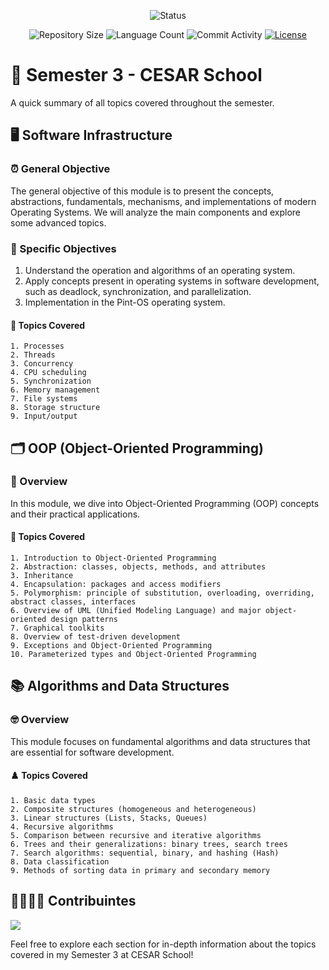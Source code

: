<p align="center">
  <img
    src="https://img.shields.io/badge/Status-Em%20desenvolvimento-green?style=flat-square"
    alt="Status"
  />
</p>

<p align="center">
  <img
    src="https://img.shields.io/github/repo-size/Sofia-Saraiva/Semester3-CESAR-School?style=flat"
    alt="Repository Size"
  />
  <img
    src="https://img.shields.io/github/languages/count/Sofia-Saraiva/Semester3-CESAR-School?style=flat&logo=python"
    alt="Language Count"
  />
  <img
    src="https://img.shields.io/github/commit-activity/t/Sofia-Saraiva/Semester3-CESAR-School?style=flat&logo=github"
    alt="Commit Activity"
  />
  <a href="LICENSE.md"
    ><img
      src="https://img.shields.io/github/license/Sofia-Saraiva/Semester3-CESAR-School"
      alt="License"
  /></a>
</p>

# 🎯 Semester 3 - CESAR School
A quick summary of all topics covered throughout the semester.

## 🖥️ Software Infrastructure

### ⏰ General Objective
The general objective of this module is to present the concepts, abstractions, fundamentals, mechanisms, and implementations of modern Operating Systems. We will analyze the main components and explore some advanced topics.

### 🫵 Specific Objectives
1. Understand the operation and algorithms of an operating system.
2. Apply concepts present in operating systems in software development, such as deadlock, synchronization, and parallelization.
3. Implementation in the Pint-OS operating system.

#### 📜 Topics Covered
    1. Processes
    2. Threads
    3. Concurrency
    4. CPU scheduling
    5. Synchronization
    6. Memory management
    7. File systems
    8. Storage structure
    9. Input/output

## 🗂️ OOP (Object-Oriented Programming)

### 👀 Overview
In this module, we dive into Object-Oriented Programming (OOP) concepts and their practical applications.

#### 📂 Topics Covered
    1. Introduction to Object-Oriented Programming
    2. Abstraction: classes, objects, methods, and attributes
    3. Inheritance
    4. Encapsulation: packages and access modifiers
    5. Polymorphism: principle of substitution, overloading, overriding, abstract classes, interfaces
    6. Overview of UML (Unified Modeling Language) and major object-oriented design patterns
    7. Graphical toolkits
    8. Overview of test-driven development
    9. Exceptions and Object-Oriented Programming
    10. Parameterized types and Object-Oriented Programming

## 📚 Algorithms and Data Structures

### 🤓 Overview
This module focuses on fundamental algorithms and data structures that are essential for software development.

#### ♟️ Topics Covered

    1. Basic data types
    2. Composite structures (homogeneous and heterogeneous)
    3. Linear structures (Lists, Stacks, Queues)
    4. Recursive algorithms
    5. Comparison between recursive and iterative algorithms
    6. Trees and their generalizations: binary trees, search trees
    7. Search algorithms: sequential, binary, and hashing (Hash)
    8. Data classification
    9. Methods of sorting data in primary and secondary memory

## 👨‍👩‍👧‍👦 Contribuintes
  
<a href="https://github.com/Sofia-Saraiva/Semester3-CESAR-School/graphs/contributors">
  <img src="https://contrib.rocks/image?repo=Sofia-Saraiva/Semester3-CESAR-School" />
</a>
<br>

Feel free to explore each section for in-depth information about the topics covered in my Semester 3 at CESAR School!
